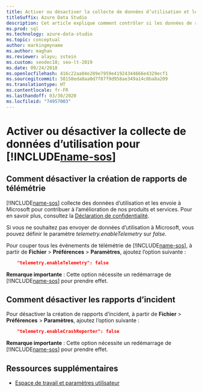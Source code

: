 ```yaml
---
title: Activer ou désactiver la collecte de données d’utilisation et les rapports d’incident
titleSuffix: Azure Data Studio
description: Cet article explique comment contrôler si les données de rapport d’utilisation et d’incident sont collectées et envoyées à Microsoft.
ms.prod: sql
ms.technology: azure-data-studio
ms.topic: conceptual
author: markingmyname
ms.author: maghan
ms.reviewer: alayu; sstein
ms.custom: seodec18; seo-lt-2019
ms.date: 09/24/2018
ms.openlocfilehash: 416c22aa04e289e7959e41924344666e4329ecf1
ms.sourcegitcommit: 58158eda0aa0d7f87f9d958ae349a14c0ba8a209
ms.translationtype: HT
ms.contentlocale: fr-FR
ms.lasthandoff: 03/30/2020
ms.locfileid: "74957003"
---
```

# <a name="enable-or-disable-usage-data-collection-for-name-sos"></a>Activer ou désactiver la collecte de données d’utilisation pour [!INCLUDE[name-sos](../includes/name-sos-short.md)]

## <a name="how-to-disable-telemetry-reporting"></a>Comment désactiver la création de rapports de télémétrie

[!INCLUDE[name-sos](../includes/name-sos-short.md)] collecte des données d’utilisation et les envoie à Microsoft pour contribuer à l’amélioration de nos produits et services. Pour en savoir plus, consultez la [Déclaration de confidentialité](https://go.microsoft.com/fwlink/?LinkID=528096&clcid=0x409).

Si vous ne souhaitez pas envoyer de données d’utilisation à Microsoft, vous pouvez définir le paramètre *telemetry.enableTelemetry* sur *false*.

Pour couper tous les événements de télémétrie de [!INCLUDE[name-sos](../includes/name-sos-short.md)], à partir de **Fichier** > **Préférences** > **Paramètres**, ajoutez l’option suivante :

```json
    "telemetry.enableTelemetry": false
```

**Remarque importante** : Cette option nécessite un redémarrage de [!INCLUDE[name-sos](../includes/name-sos-short.md)] pour prendre effet. 

## <a name="how-to-disable-crash-reporting"></a>Comment désactiver les rapports d’incident

Pour désactiver la création de rapports d’incident, à partir de **Fichier** > **Préférences** > **Paramètres**, ajoutez l’option suivante :

```json
    "telemetry.enableCrashReporter": false
```

**Remarque importante** : Cette option nécessite un redémarrage de [!INCLUDE[name-sos](../includes/name-sos-short.md)] pour prendre effet.

## <a name="additional-resources"></a>Ressources supplémentaires
- [Espace de travail et paramètres utilisateur](settings.md)
